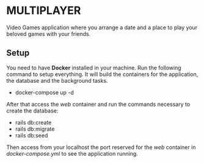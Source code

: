 # MULTIPLAYER

Video Games application where you arrange a date and a place to play your beloved games with your friends.

## Setup

You need to have **Docker** installed in your machine. Run the following command to setup everything. It will build the containers for the application, the database and the background tasks.

 - docker-compose up -d

After that access the *web* container and run the commands necessary to create the database:

 - rails db:create
 - rails db:migrate
 - rails db:seed

Then access from your localhost the port reserved for the *web* container in *docker-compose.yml* to see the application running.